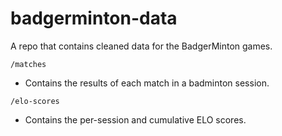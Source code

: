 # badgerminton-data

A repo that contains cleaned data for the BadgerMinton games.

`/matches`

- Contains the results of each match in a badminton session.

`/elo-scores`

- Contains the per-session and cumulative ELO scores.
